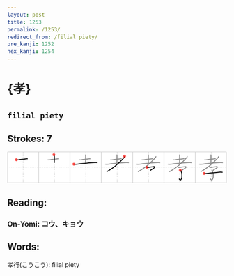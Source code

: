```yaml
---
layout: post
title: 1253
permalink: /1253/
redirect_from: /filial piety/
pre_kanji: 1252
nex_kanji: 1254
---
```


# {孝}

## `filial piety`

## Strokes: 7

<div class="stroke"><img src="../images/E5AD9D.png" /></div>

## Reading:

### On-Yomi: コウ、キョウ

## Words:

孝行(こうこう): filial piety
